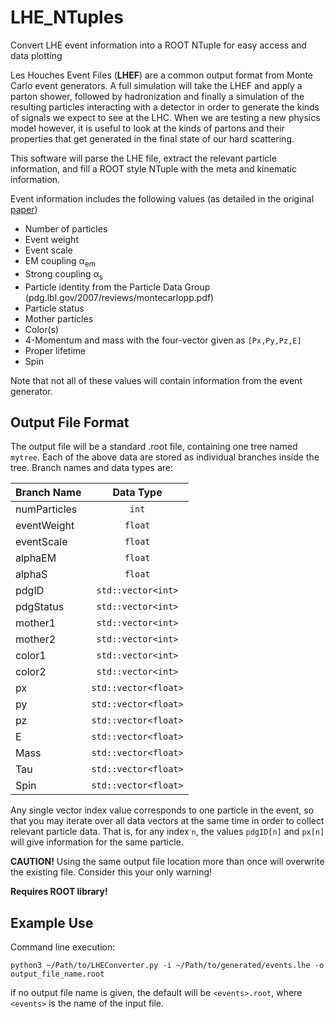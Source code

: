 # LHE_NTuples
Convert LHE event information into a ROOT NTuple for easy access and data plotting

Les Houches Event Files (**LHEF**) are a common output format from Monte Carlo event generators. A full simulation will take the LHEF and apply a parton shower, followed by hadronization and finally a simulation of the resulting particles interacting with a detector in order to generate the kinds of signals we expect to see at the LHC. When we are testing a new physics model however, it is useful to look at the kinds of partons and their properties that get generated in the final state of our hard scattering.

This software will parse the LHE file, extract the relevant particle information, and fill a ROOT style NTuple with the meta and kinematic information.

Event information includes the following values (as detailed in the original [paper](https://arxiv.org/pdf/hep-ph/0609017.pdf))
* Number of particles
* Event weight
* Event scale
* EM coupling &alpha;<sub>em</sub>
* Strong coupling &alpha;<sub>s</sub>
* Particle identity from the Particle Data Group (pdg.lbl.gov/2007/reviews/montecarlopp.pdf)
* Particle status
* Mother particles
* Color(s)
* 4-Momentum and mass with the four-vector given as `[Px,Py,Pz,E]`
* Proper lifetime
* Spin

Note that not all of these values will contain information from the event generator.

## Output File Format
The output file will be a standard .root file, containing one tree named `mytree`. Each of the above data are stored as individual branches inside the tree.
Branch names and data types are:

 Branch Name | Data Type
 :---- | :----:
 numParticles | `int`
 eventWeight | `float`
 eventScale | `float`
 alphaEM | `float`
 alphaS | `float`
 pdgID | `std::vector<int>`
 pdgStatus | `std::vector<int>`
 mother1 | `std::vector<int>`
 mother2 | `std::vector<int>`
 color1 | `std::vector<int>`
 color2 | `std::vector<int>`
 px | `std::vector<float>`
 py | `std::vector<float>`
 pz | `std::vector<float>`
 E | `std::vector<float>`
 Mass | `std::vector<float>`
 Tau | `std::vector<float>`
 Spin | `std::vector<float>`

Any single vector index value corresponds to one particle in the event, so that you may iterate over all data vectors at the same time in order to collect relevant particle data. That is, for any index `n`, the values `pdgID[n]` and `px[n]` will give information for the same particle.

**CAUTION!** Using the same output file location more than once will overwrite the existing file. Consider this your only warning!

**Requires ROOT library!**

## Example Use
Command line execution:

```python3 ~/Path/to/LHEConverter.py -i ~/Path/to/generated/events.lhe -o output_file_name.root```

if no output file name is given, the default will be `<events>.root`, where `<events>` is the name of the input file.
